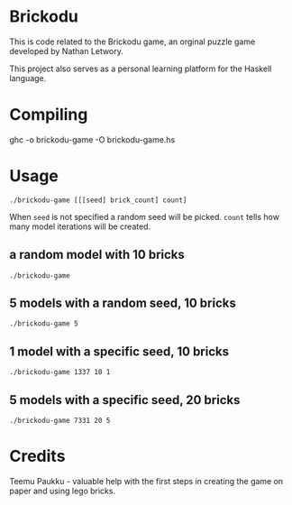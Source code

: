 Brickodu
========

This is code related to the Brickodu game, an orginal puzzle game developed by 
Nathan Letwory.

This project also serves as a personal learning platform for the Haskell language.

Compiling
=========

ghc -o brickodu-game -O brickodu-game.hs

Usage
=====

	./brickodu-game [[[seed] brick_count] count]

When `seed` is not specified a random seed will be picked. `count` tells how many model iterations will be created.

## a random model with 10 bricks

	./brickodu-game

## 5 models with a random seed, 10 bricks

	./brickodu-game 5

## 1 model with a specific seed, 10 bricks

	./brickodu-game 1337 10 1

## 5 models with a specific seed, 20 bricks

	./brickodu-game 7331 20 5

Credits
=======

Teemu Paukku - valuable help with the first steps in creating the game on paper 
and using lego bricks.
